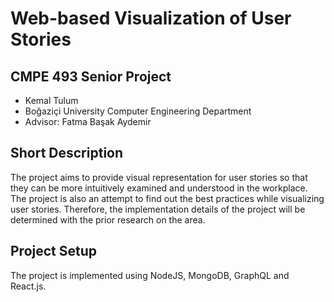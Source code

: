 # Web-based Visualization of User Stories

## CMPE 493 Senior Project

* Kemal Tulum
* Boğaziçi University Computer Engineering Department
* Advisor: Fatma Başak Aydemir

## Short Description
The project aims to provide visual representation for user stories so that they can be more intuitively examined and understood in the workplace. The project is also an attempt to find out the best practices while visualizing user stories. Therefore, the implementation details of the project will be determined with the prior research on the area.

## Project Setup
The project is implemented using NodeJS, MongoDB, GraphQL and React.js.



